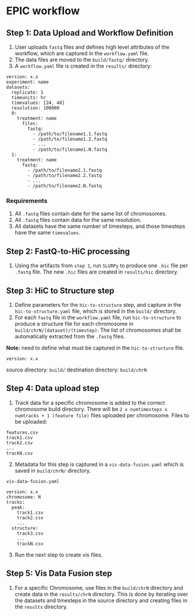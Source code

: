 # EPIC workflow

## Step 1: Data Upload and Workflow Definition

1. User uploads `fastq` files and defines high level attributes of the workflow, which are captured in the `workflow.yaml` file. 
2. The data files are moved to the `build/fastq/` directory. 
3. A `workflow.yaml` file is created in the `results/` directory:

```
version: x.x
experiment: name
datasets:
  replicate: 1
  timeunits: hr
  timevalues: [24, 48]
  resolution: 100000
  0:
    treatment: name
      files:
        fastq:
          - /path/to/filename1.1.fastq
          - /path/to/filename1.2.fastq
          - ...
          - /path/to/filename1.N.fastq
  1:
    treatment: name
      fastq:
        - /path/to/filename2.1.fastq
        - /path/to/filename2.2.fastq
        - ...
        - /path/to/filename2.N.fastq
```

### Requirements

1. All `.fastq` files contain date for the same list of chromosomes.
2. All `.fastq` files contain data for the same resolution. 
3. All datasets have the same number of timesteps, and those timesteps have the same `timevalues`.

## Step 2: FastQ-to-HiC processing

1. Using the artifacts from `step 1`, run `SLURPy` to produce one `.hic` file per `.fastq` file. The new `.hic` files are created in `results/hic` directory.

## Step 3: HiC to Structure step

1. Define parameters for the `hic-to-structure` step, and capture in the `hic-to-structure.yaml` file, which is stored in the `build/` directory. 
2. For each `fastq` file in the `workflow.yaml` file, run `hic-to-structure` to produce a structure file for each chromosome in `build/chrN/(dataset)/(timestep)`.
The list of chromosomes shall be automatically extracted from the `.fastq` files.


**Note:** need to define what must be captured in the `hic-to-structure` file. 

```
version: x.x
```

source directory: `build/`
destination directory: `build/chrN`

## Step 4: Data upload step

1. Track data for a specific chromosome is added to the correct chromosome build directory. 
There will be `2 x numtimesteps x numtracks + 1 (feature file)` files uploaded per chromosome.
Files to be uploaded:

```
features.csv
track1.csv
track2.csv
...
trackN.csv
```

2. Metadata for this step is captured in a `vis-data-fusion.yaml` which is saved in `build/chrN/` directory.

`vis-data-fusion.yaml`

```
version: x.x
chromosome: N
tracks:
  peak:
    track1.csv
    track2.csv
    ...
  structure:
    track3.csv
    ...
    trackN.csv
```

3. Run the next step to create vis files.

## Step 5: Vis Data Fusion step

1. For a specific Chromosome, use files in the `build/chrN` directory and create data in the `results/chrN` directory. This is done by iterating over the datasets and timesteps in the source directory and creating files in the `results` directory.

